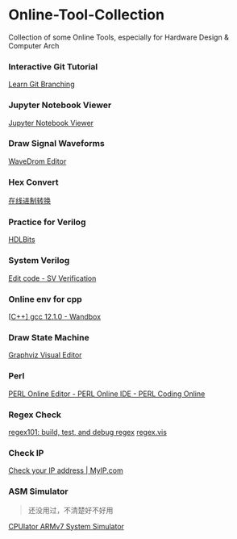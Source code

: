 # Online-Tool-Collection
Collection of some Online Tools, especially for Hardware Design &amp; Computer Arch

### Interactive Git Tutorial

[Learn Git Branching](https://learngitbranching.js.org/?locale=zh_CN)

### Jupyter Notebook Viewer
[Jupyter Notebook Viewer](https://nbviewer.jupyter.org/github/Divsigma/Courses/blob/master/cs231n/assignment1/knn.ipynb)

### Draw Signal Waveforms
[WaveDrom Editor](https://wavedrom.com/editor.html)

### Hex Convert
[在线进制转换](https://tool.oschina.net/hexconvert/)

### Practice for Verilog

[HDLBits](https://hdlbits.01xz.net/wiki/Main_Page)

### System Verilog

[Edit code - SV Verification](https://www.edaplayground.com/)

### Online env for cpp

[[C++\] gcc 12.1.0 - Wandbox](https://wandbox.org/)

### Draw State Machine
[Graphviz Visual Editor](http://magjac.com/graphviz-visual-editor/)

### Perl

[PERL Online Editor - PERL Online IDE - PERL Coding Online](https://www.jdoodle.com/execute-perl-online/)

### Regex Check

[regex101: build, test, and debug regex](https://regex101.com/)
[regex.vis](https://regex-vis.com/)

### Check IP

[Check your IP address | MyIP.com](https://www.myip.com/)

### ASM Simulator

> 还没用过，不清楚好不好用

[CPUlator ARMv7 System Simulator](https://cpulator.01xz.net/?sys=arm-de1soc)
